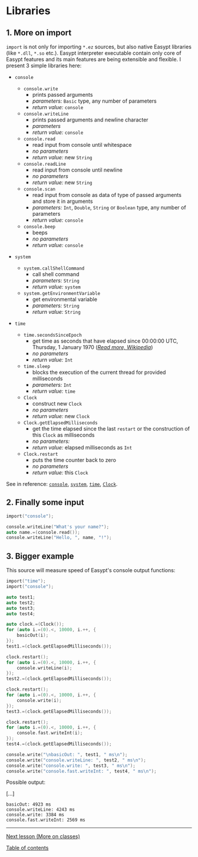 # Libraries

## 1. More on import

`import` is not only for importing `*.ez` sources, but also native Easypt libraries (like `*.dll`, `*.so` etc.). Easypt interpreter executable contain only core of Easypt features and its main features are being extensible and flexible. I present 3 simple libraries here:

- `console`
  - `console.write`
    - prints passed arguments
    - _parameters:_ `Basic` type, any number of parameters
    - _return value:_ `console`
  - `console.writeLine`
    - prints passed arguments and newline character
    - _parameters_
    - _return value:_ `console`
  - `console.read`
    - read input from console until whitespace
    - _no parameters_
    - _return value:_ new `String`
  - `console.readLine`
    - read input from console until newline
    - _no parameters_
    - _return value:_ new `String`
  - `console.scan`
    - read input from console as data of type of passed arguments and store it in arguments
    - _parameters:_ `Int`, `Double`, `String` or `Boolean` type, any number of parameters
    - _return value:_ `console`
  - `console.beep`
    - beeps
    - _no parameters_
    - _return value:_ `console`

- `system`
  - `system.callShellCommand`
    - call shell command
    - _parameters:_ `String`
    - _return value:_ `system`
  - `system.getEnvironmentVariable`
    - get environmental variable
    - _parameters:_ `String`
    - _return value:_ `String`

- `time`
  - `time.secondsSinceEpoch`
    - get time as seconds that have elapsed since 00:00:00 UTC, Thursday, 1 January 1970 ([_Read more, Wikipedia_](https://en.wikipedia.org/wiki/Unix_time))
    - _no parameters_
    - _return value:_ `Int`
  - `time.sleep`
    - blocks the execution of the current thread for provided milliseconds
    - _parameters:_ `Int`
    - _return value:_ `time`
  - `Clock`
    - construct new `Clock`
    - _no parameters_
    - _return value:_ new `Clock`
  - `Clock.getElapsedMilliseconds`
    - get the time elapsed since the last `restart` or the construction of this `Clock` as milliseconds
    - _no parameters:_
    - _return value:_ elapsed milliseconds as `Int`
  - `Clock.restart`
    - puts the time counter back to zero
    - _no parameters_
    - _return value:_ this `Clock`

See in reference: [`console`](docs..Root.console.md), [`system`](docs..Root.system.md), [`time`](docs..Root.time.md), [`Clock`](docs..Root.Clock.md).

## 2. Finally some input

```c
import("console");

console.writeLine("What's your name?");
auto name.=(console.read());
console.writeLine("Hello, ", name, "!");
```

## 3. Bigger example

This source will measure speed of Easypt's console output functions:

```c
import("time");
import("console");

auto test1;
auto test2;
auto test3;
auto test4;

auto clock.=(Clock());
for (auto i.=(0).<, 10000, i.++, {
    basicOut(i);
});
test1.=(clock.getElapsedMilliseconds());

clock.restart();
for (auto i.=(0).<, 10000, i.++, {
    console.writeLine(i);
});
test2.=(clock.getElapsedMilliseconds());

clock.restart();
for (auto i.=(0).<, 10000, i.++, {
    console.write(i);
});
test3.=(clock.getElapsedMilliseconds());

clock.restart();
for (auto i.=(0).<, 10000, i.++, {
    console.fast.writeInt(i);
});
test4.=(clock.getElapsedMilliseconds());

console.write("\nbasicOut: ", test1, " ms\n");
console.write("console.writeLine: ", test2, " ms\n");
console.write("console.write: ", test3, " ms\n");
console.write("console.fast.writeInt: ", test4, " ms\n");
```

Possible output:

[...]

```
basicOut: 4923 ms
console.writeLine: 4243 ms
console.write: 3384 ms
console.fast.writeInt: 2569 ms
```

---

[Next lesson (More on classes)](classes2.md)

[Table of contents](tutorial.md)